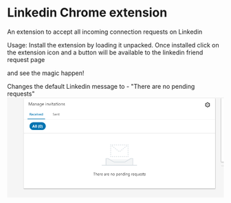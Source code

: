 # Linkedin Chrome extension
An extension to accept all incoming connection requests on Linkedin

Usage:
Install the extension by loading it unpacked.
Once installed click on the extension icon and a button will be available to the linkedin friend request page

and see the magic happen!

Changes the default Linkedin message to - "There are no pending requests"
![Screenshot](Screenshot1.png)
